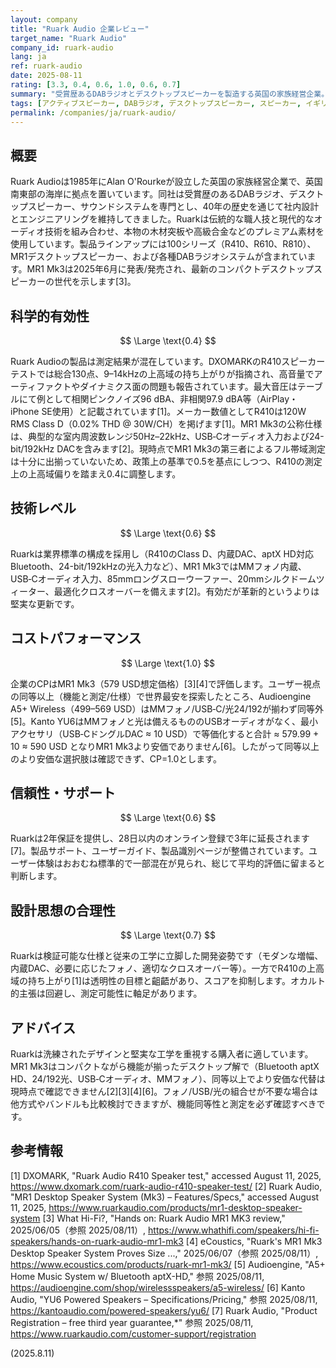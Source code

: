 ```yaml
---
layout: company
title: "Ruark Audio 企業レビュー"
target_name: "Ruark Audio"
company_id: ruark-audio
lang: ja
ref: ruark-audio
date: 2025-08-11
rating: [3.3, 0.4, 0.6, 1.0, 0.6, 0.7]
summary: "受賞歴あるDABラジオとデスクトップスピーカーを製造する英国の家族経営企業。機能の充実度は高く、一部モデルのチューニングは測定上ばらつきあり。"
tags: [アクティブスピーカー, DABラジオ, デスクトップスピーカー, スピーカー, イギリス]
permalink: /companies/ja/ruark-audio/
---
```

## 概要

Ruark Audioは1985年にAlan O'Rourkeが設立した英国の家族経営企業で、英国南東部の海岸に拠点を置いています。同社は受賞歴のあるDABラジオ、デスクトップスピーカー、サウンドシステムを専門とし、40年の歴史を通じて社内設計とエンジニアリングを維持してきました。Ruarkは伝統的な職人技と現代的なオーディオ技術を組み合わせ、本物の木材突板や高級合金などのプレミアム素材を使用しています。製品ラインアップには100シリーズ（R410、R610、R810）、MR1デスクトップスピーカー、および各種DABラジオシステムが含まれています。MR1 Mk3は2025年6月に発表/発売され、最新のコンパクトデスクトップスピーカーの世代を示します[3]。

## 科学的有効性

$$ \Large \text{0.4} $$

Ruark Audioの製品は測定結果が混在しています。DXOMARKのR410スピーカーテストでは総合130点、9–14kHzの上高域の持ち上がりが指摘され、高音量でアーティファクトやダイナミクス面の問題も報告されています。最大音圧はテーブルにて例として相関ピンクノイズ96 dBA、非相関97.9 dBA等（AirPlay・iPhone SE使用）と記載されています[1]。メーカー数値としてR410は120W RMS Class D（0.02% THD @ 30W/CH）を掲げます[1]。MR1 Mk3の公称仕様は、典型的な室内周波数レンジ50Hz–22kHz、USB‑Cオーディオ入力および24-bit/192kHz DACを含みます[2]。現時点でMR1 Mk3の第三者によるフル帯域測定は十分に出揃っていないため、政策上の基準で0.5を基点にしつつ、R410の測定上の上高域偏りを踏まえ0.4に調整します。

## 技術レベル

$$ \Large \text{0.6} $$

Ruarkは業界標準の構成を採用し（R410のClass D、内蔵DAC、aptX HD対応Bluetooth、24-bit/192kHzの光入力など）、MR1 Mk3ではMMフォノ内蔵、USB‑Cオーディオ入力、85mmロングスローウーファー、20mmシルクドームツィーター、最適化クロスオーバーを備えます[2]。有効だが革新的というよりは堅実な更新です。

## コストパフォーマンス

$$ \Large \text{1.0} $$

企業のCPはMR1 Mk3（579 USD想定価格）[3][4]で評価します。ユーザー視点の同等以上（機能と測定/仕様）で世界最安を探索したところ、Audioengine A5+ Wireless（499–569 USD）はMMフォノ/USB‑C/光24/192が揃わず同等外[5]。Kanto YU6はMMフォノと光は備えるもののUSBオーディオがなく、最小アクセサリ（USB‑CドングルDAC ≈ 10 USD）で等価化すると合計 ≈ 579.99 + 10 ≈ 590 USD となりMR1 Mk3より安価でありません[6]。したがって同等以上のより安価な選択肢は確認できず、CP=1.0とします。

## 信頼性・サポート

$$ \Large \text{0.6} $$

Ruarkは2年保証を提供し、28日以内のオンライン登録で3年に延長されます[7]。製品サポート、ユーザーガイド、製品識別ページが整備されています。ユーザー体験はおおむね標準的で一部混在が見られ、総じて平均的評価に留まると判断します。

## 設計思想の合理性

$$ \Large \text{0.7} $$

Ruarkは検証可能な仕様と従来の工学に立脚した開発姿勢です（モダンな増幅、内蔵DAC、必要に応じたフォノ、適切なクロスオーバー等）。一方でR410の上高域の持ち上がり[1]は透明性の目標と齟齬があり、スコアを抑制します。オカルト的主張は回避し、測定可能性に軸足があります。

## アドバイス

Ruarkは洗練されたデザインと堅実な工学を重視する購入者に適しています。MR1 Mk3はコンパクトながら機能が揃ったデスクトップ解で（Bluetooth aptX HD、24/192光、USB‑Cオーディオ、MMフォノ）、同等以上でより安価な代替は現時点で確認できません[2][3][4][6]。フォノ/USB/光の組合せが不要な場合は他方式やバンドルも比較検討できますが、機能同等性と測定を必ず確認すべきです。

## 参考情報

[1] DXOMARK, "Ruark Audio R410 Speaker test," accessed August 11, 2025, https://www.dxomark.com/ruark-audio-r410-speaker-test/
[2] Ruark Audio, "MR1 Desktop Speaker System (Mk3) – Features/Specs," accessed August 11, 2025, https://www.ruarkaudio.com/products/mr1-desktop-speaker-system
[3] What Hi-Fi?, "Hands on: Ruark Audio MR1 MK3 review," 2025/06/05（参照 2025/08/11）, https://www.whathifi.com/speakers/hi-fi-speakers/hands-on-ruark-audio-mr1-mk3
[4] eCoustics, "Ruark's MR1 Mk3 Desktop Speaker System Proves Size ...," 2025/06/07（参照 2025/08/11）, https://www.ecoustics.com/products/ruark-mr1-mk3/
[5] Audioengine, "A5+ Home Music System w/ Bluetooth aptX-HD," 参照 2025/08/11, https://audioengine.com/shop/wirelessspeakers/a5-wireless/
[6] Kanto Audio, "YU6 Powered Speakers – Specifications/Pricing," 参照 2025/08/11, https://kantoaudio.com/powered-speakers/yu6/
[7] Ruark Audio, "Product Registration – free third year guarantee,*" 参照 2025/08/11, https://www.ruarkaudio.com/customer-support/registration

(2025.8.11)